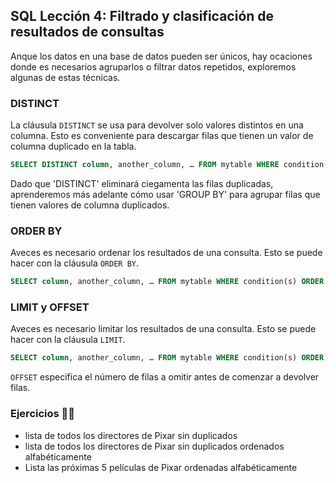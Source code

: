 ## SQL Lección 4: Filtrado y clasificación de resultados de consultas

Anque los datos en una base de datos pueden ser únicos, hay ocaciones donde es necesarios agruparlos o filtrar datos repetidos, exploremos algunas de estas técnicas.

### DISTINCT

La cláusula `DISTINCT` se usa para devolver solo valores distintos en una columna. Esto es conveniente para descargar filas que tienen un valor de columna duplicado en la tabla.

```sql
SELECT DISTINCT column, another_column, … FROM mytable WHERE condition(s);
```

Dado que 'DISTINCT' eliminará ciegamenta las filas duplicadas, aprenderemos más adelante cómo usar 'GROUP BY' para agrupar filas que tienen valores de columna duplicados.

### ORDER BY

Aveces es necesario ordenar los resultados de una consulta. Esto se puede hacer con la cláusula `ORDER BY`.

```sql
SELECT column, another_column, … FROM mytable WHERE condition(s) ORDER BY column ASC|DESC;
```

### LIMIT y OFFSET

Aveces es necesario limitar los resultados de una consulta. Esto se puede hacer con la cláusula `LIMIT`.

```sql
SELECT column, another_column, … FROM mytable WHERE condition(s) ORDER BY column ASC|DESC LIMIT num_limit OFFSET num_offset;
```

`OFFSET` especifica el número de filas a omitir antes de comenzar a devolver filas.

### Ejercicios 🏋️‍♀️

- lista de todos los directores de Pixar sin duplicados
- lista de todos los directores de Pixar sin duplicados ordenados alfabéticamente
- Lista las próximas 5 películas de Pixar ordenadas alfabéticamente

